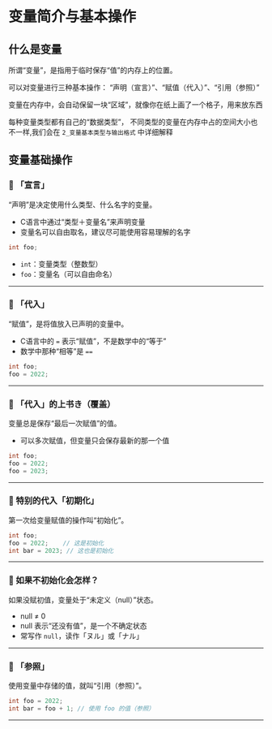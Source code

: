 # 变量简介与基本操作

## 什么是变量 

所谓“变量”，是指用于临时保存“值”的内存上的位置。

可以对变量进行三种基本操作：
“声明（宣言）”、“赋值（代入）”、“引用（参照）”

变量在内存中，会自动保留一块“区域”，就像你在纸上画了一个格子，用来放东西

每种变量类型都有自己的“数据类型”，
不同类型的变量在内存中占的空间大小也不一样,我们会在 `2_变量基本类型与输出格式` 中详细解释

## 变量基础操作

### 📌 「宣言」

“声明”是决定使用什么类型、什么名字的变量。

- C语言中通过“类型＋变量名”来声明变量
- 变量名可以自由取名，建议尽可能使用容易理解的名字
```c
int foo;
```

- `int`：变量类型（整数型）
- `foo`：变量名（可以自由命名）

---

### 📌 「代入」

“赋值”，是将值放入已声明的变量中。

- C语言中的 `=` 表示“赋值”，不是数学中的“等于”
- 数学中那种“相等”是 `==`
```c
int foo;
foo = 2022;
```

---

### 📌 「代入」的上书き（覆盖）

变量总是保存“最后一次赋值”的值。

- 可以多次赋值，但变量只会保存最新的那一个值
```c
int foo;
foo = 2022;
foo = 2023;
```

---

### 📌 特别的代入「初期化」

第一次给变量赋值的操作叫“初始化”。
```c
int foo;
foo = 2022;    // 这是初始化
int bar = 2023; // 这也是初始化
```

---

### 📌 如果不初始化会怎样？
如果没赋初值，变量处于“未定义（null）”状态。
- null ≠ 0
- null 表示“还没有值”，是一个不确定状态
- 常写作 `null`，读作「ヌル」或「ナル」

---

### 📌 「参照」
使用变量中存储的值，就叫“引用（参照）”。
```c
int foo = 2022;
int bar = foo + 1; // 使用 foo 的值（参照）
```

---


